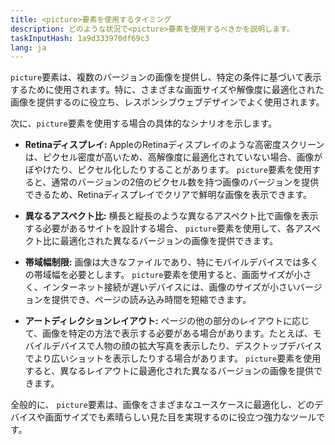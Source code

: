 ```yaml
---
title: <picture>要素を使用するタイミング
description: どのような状況で<picture>要素を使用するべきかを説明します。
taskInputHash: 1a9d333970df69c3
lang: ja
---
```

`picture`要素は、複数のバージョンの画像を提供し、特定の条件に基づいて表示するために使用されます。特に、さまざまな画面サイズや解像度に最適化された画像を提供するのに役立ち、レスポンシブウェブデザインでよく使用されます。

次に、`picture`要素を使用する場合の具体的なシナリオを示します。

* **Retinaディスプレイ:** AppleのRetinaディスプレイのような高密度スクリーンは、ピクセル密度が高いため、高解像度に最適化されていない場合、画像がぼやけたり、ピクセル化したりすることがあります。 `picture`要素を使用すると、通常のバージョンの2倍のピクセル数を持つ画像のバージョンを提供できるため、Retinaディスプレイでクリアで鮮明な画像を表示できます。

* **異なるアスペクト比:** 横長と縦長のような異なるアスペクト比で画像を表示する必要があるサイトを設計する場合、 `picture`要素を使用して、各アスペクト比に最適化された異なるバージョンの画像を提供できます。

* **帯域幅制限:** 画像は大きなファイルであり、特にモバイルデバイスでは多くの帯域幅を必要とします。 `picture`要素を使用すると、画面サイズが小さく、インターネット接続が遅いデバイスには、画像のサイズが小さいバージョンを提供でき、ページの読み込み時間を短縮できます。

* **アートディレクションレイアウト:** ページの他の部分のレイアウトに応じて、画像を特定の方法で表示する必要がある場合があります。たとえば、モバイルデバイスで人物の顔の拡大写真を表示したり、デスクトップデバイスでより広いショットを表示したりする場合があります。 `picture`要素を使用すると、異なるレイアウトに最適化された異なるバージョンの画像を提供できます。

全般的に、 `picture`要素は、画像をさまざまなユースケースに最適化し、どのデバイスや画面サイズでも素晴らしい見た目を実現するのに役立つ強力なツールです。
